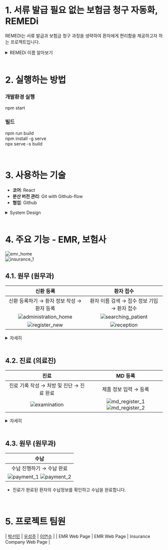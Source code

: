 # 1. 서류 발급 필요 없는 보험금 청구 자동화, REMEDi

REMEDi는 서류 발급과 보험금 청구 과정을 생략하여 환자에게 편리함을 제공하고자 하는 프로젝트입니다.

<details>
<summary>REMEDi 이름 알아보기</summary>
<div markdown="1">
REMEDi는 원격을 의미하는 remote와 의료를 의미하는 medical에서 따온 이름입니다.
<br/>
처리 방안, 해결책, 치료약이라는 뜻을 가진 단어 remedy와도 유사하여,
<br/>불편한 보험금 청구 과정을 해결해 줄 서비스라는 의미 또한 담았습니다.
</div>
</details>

<br/>

# 2. 실행하는 방법
### 개발환경 실행
npm start

### 빌드
npm run build
<br/>
npm install -g serve
<br/>
npx serve -s build

<br/>

# 3. 사용하는 기술

- **코어**: React
- **분산 버전 관리**: Git with Github-flow
- **협업**: Github

<details>
<summary>System Design</summary>
<div markdown="1">

<br/>
- Tools
<br/>
![tools](https://user-images.githubusercontent.com/102170253/207873673-352e742a-cf4f-4080-a1ef-233ef40834b8.png)
<br/>
- System design
![sys design](https://user-images.githubusercontent.com/102170253/207918278-25e8cd9f-85ab-4591-8b5f-ecf18c8c677b.png)

</div>
</details>

<br/>

# 4. 주요 기능 - EMR, 보험사

![emr_home](https://user-images.githubusercontent.com/102170253/207537231-498200df-b95a-4f9d-9679-7e08e5d2dde3.png)
<br/>
![insurance_1](https://user-images.githubusercontent.com/102170253/207592298-acc0669d-39d7-4578-9a9c-de8236efe27e.png)
<br/>

## 4.1. 원무 (원무과)

|                       신환 등록                              |                     환자 접수                    |
| :----------------------------------------------------------: | :----------------------------------------------: |
|          신환 등록하기 → 환자 정보 작성 → 환자 등록           |  환자 이름 검색 → 접수 정보 기입 → 환자 접수 |
| ![administration_home](https://user-images.githubusercontent.com/102170253/207537274-3f4a3b1b-ea71-49e8-a6bc-3697c5878989.png) | ![searching_patient](https://user-images.githubusercontent.com/102170253/207537271-bd6adbab-27bc-485d-93cf-450d834a0141.png) |
| ![register_new](https://user-images.githubusercontent.com/102170253/207537268-eaab742b-ada8-45ac-9bd6-85015767dcdb.png) | ![reception](https://user-images.githubusercontent.com/102170253/207537263-4ba78a0a-90b7-46c7-a33c-7c1b9a8ea477.png) |

<details>
<summary>자세히</summary>
<div markdown="1">

  - 환자의 정보를 기입하여 신규환자를 등록합니다.
  - 환자의 보험정보, 접수정보, 바이탈 싸인을 기입하여 접수를 완료합니다.
</div>
</details>

<br/>

## 4.2. 진료 (의료진)

|                         진료                         |                         MD 등록                         |
| :----------------------------------------------------------: | :----------------------------------------------------------: |
|    진료 기록 작성 → 처방 및 진단 → 진료 완료     |              제품 정보 입력 → 등록              |
| ![examination](https://user-images.githubusercontent.com/102170253/207537277-d09d1ed9-137b-48fc-91d7-f12980ce5fe5.png) | ![md_register_1](https://user-images.githubusercontent.com/102170253/207537287-4a65b00f-e966-4409-a654-3bfe263c7fa0.png) ![md_register_2](https://user-images.githubusercontent.com/102170253/207537292-4beaae22-b26e-45a4-9c84-9ef5478be099.png) |

<details>
<summary>자세히</summary>
<div markdown="1">

  - 진료화면의 왼쪽 내원이력을 클릭하여 환자의 이전 내원이력을 확인할 수 있습니다.
  - 진료화면의 오른쪽 MD 리스트에서 항목을 클릭하여 MD를 처방할 수 있습니다.
  - 진료홈에서 새로운 MD를 직접 등록할 수 있습니다.

</div>
</details>

<br/>

## 4.3. 원무 (원무과)

|                     수납                     |
| :----------------------------------------------------------: |
| 수납 진행하기 → 수납 완료  |
| ![payment_1](https://user-images.githubusercontent.com/102170253/207537296-b6b6f870-a74a-4df9-864a-dc895037ee4b.png) ![payment_2](https://user-images.githubusercontent.com/102170253/207537255-3fd4c7df-089c-4da5-86cd-c4b12330fb32.png) |

<div markdown="1">

  - 진료가 완료된 환자의 수납정보를 확인하고 수납을 완료합니다.

</div>

<br/>

# 5. 프로젝트 팀원

| [박선민](https://github.com/miiiniii) | [우성주](https://github.com/seongjoow) | [이연수](https://github.com/yeonsu97) |
|              EMR Web Page             |              EMR Web Page             |      Insurance Company Web Page       |

<br/>



